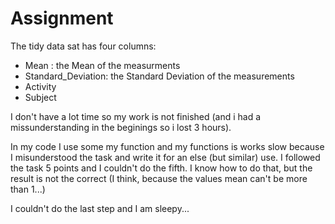 # Assignment

The tidy data sat has four columns:
* Mean : the Mean of the measurments
* Standard_Deviation: the Standard Deviation of the measurements
* Activity
* Subject

I don't have a lot time so my work is not finished (and i had a missunderstanding in the beginings so i lost 3 hours).

In my code I use some my function and my functions is works slow because I misunderstood the task and write it for an else (but similar) use.
I followed the task 5 points and I couldn't do the fifth. I know how to do that, but the result is not the correct (I think, because the values mean can't be more than 1...)

I couldn't do the last step and I am sleepy...
